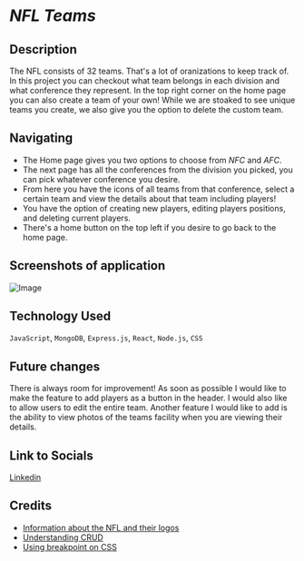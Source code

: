 # *NFL Teams*

## Description 

The NFL consists of 32 teams. That's a lot of oranizations to keep track of. In this project you can checkout what team belongs in each division and what conference they represent. In the top right corner on the home page you can also create a team of your own! While we are stoaked to see unique teams you create, we also give you the option to delete the custom team.

## Navigating 

- The Home page gives you two options to choose from *NFC* and *AFC*.
- The next page has all the conferences from the division you picked, you can pick whatever conference you desire.
- From here you have the icons of all teams from that conference, select a certain team and view the details about that team including players!
- You have the option of creating new players, editing players positions, and deleting current players.
- There's a home button on the top left if you desire to go back to the home page.

## Screenshots of application

![Image](cid:3C653027-A434-458B-BE49-5DC63CA6827E![image](https://user-images.githubusercontent.com/118767719/219421588-d2cb6924-8f12-4903-aebe-5a66344ea59d.png)
)

## Technology Used

`JavaScript`, `MongoDB`, `Express.js`, `React`, `Node.js`, `CSS`

## Future changes

There is always room for improvement! As soon as possible I would like to make the feature to add players as a button in the header. I would also like to allow users to edit the entire team. Another feature I would like to add is the ability to view photos of the teams facility when you are viewing their details.

## Link to Socials

[Linkedin](https://www.linkedin.com/in/dominicfuentes1/)

##  Credits

- [Information about the NFL and their logos](https://www.nfl.com/)
- [Understanding CRUD](https://geeksforgeeks.com/)
- [Using breakpoint on CSS](https://weekendprojects.dev/posts/which-responsive-media-query-breakpoints-should-you-use/)

